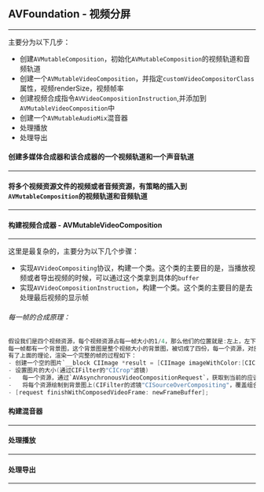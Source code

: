 ## AVFoundation - 视频分屏

-----

主要分为以下几步：

- 创建`AVMutableComposition`，初始化`AVMutableComposition`的视频轨道和音频轨道
- 创建一个`AVMutableVideoComposition`，并指定`customVideoCompositorClass`属性，视频renderSize，视频帧率
- 创建视频合成指令`AVVideoCompositionInstruction`,并添加到`AVMutableVideoComposition`中
- 创建一个`AVMutableAudioMix`混音器
- 处理播放
- 处理导出



#### 创建多媒体合成器和该合成器的一个视频轨道和一个声音轨道

-------------------





#### 将多个视频资源文件的视频或者音频资源，有策略的插入到`AVMutableComposition`的视频轨道和音频轨道

-----------







#### 构建视频合成器 - AVMutableVideoComposition

-----------------

这里是最复杂的，主要分为以下几个步骤：

- 实现`AVVideoCompositing`协议，构建一个类。这个类的主要目的是，当播放视频或者导出视频的时候，可以通过这个类拿到具体的`buffer`
- 实现`AVVideoCompositionInstruction`，构建一个类。这个类的主要目的是去处理最后视频的显示帧



###### 每一帧的合成原理：

```objective-c
假设我们是四个视频资源，每个视频资源占每一帧大小的1/4，那么他们的位置就是:左上，左下，右上，右下
每一帧都有一个背景图，这个背景图是整个视频大小的背景图，被切成了四份，每一个资源，对应其中一个背景图
有了上面的理论，渲染一个完整的帧的过程如下：
- 创建一个空的图片`__block CIImage *result = [CIImage imageWithColor:[CIColor colorWithCGColor:[UIColor whiteColor].CGColor]];`
- 设置图片的大小(通过CIFilter的"CICrop"滤镜)
-	每一个资源，通过`AVAsynchronousVideoCompositionRequest`，获取到当前的应该展示的图片，然后按照一定的策略和背景图进行融合(CFilter滤镜)
-	将每个资源绘制到背景图上(CIFilter的滤镜"CISourceOverCompositing"，覆盖组合滤镜)
- [request finishWithComposedVideoFrame: newFrameBuffer];
```





#### 构建混音器

------------





#### 处理播放

-------------





#### 处理导出

----------------

